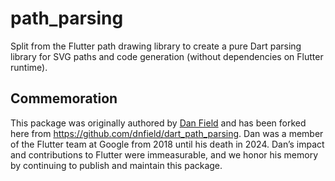 # path_parsing

Split from the Flutter path drawing library to create a pure Dart parsing
library for SVG paths and code generation (without dependencies on Flutter
runtime).

## Commemoration

This package was originally authored by
[Dan Field](https://github.com/dnfield) and has been forked here
from https://github.com/dnfield/dart_path_parsing. Dan was a member of the
Flutter team at Google from 2018 until his death in 2024. Dan’s impact and
contributions to Flutter were immeasurable, and we honor his memory by
continuing to publish and maintain this package.

